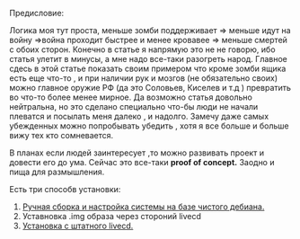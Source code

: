 
Предисловие: 




Логика моя тут проста, меньше зомби поддерживает => меньше идут на войну =>война проходит быстрее и менее кровавее =>  меньше смертей с обоих сторон. 
Конечно в статье я напрямую это не не говорю, ибо статья улетит в минусы, а мне надо все-таки разогреть народ. 
Главное сдесь в этой статье показать своим примером что кроме зомби ящика есть еще что-то , и при наличии рук и мозгов (не обязательно своих) можно главное оружие РФ  (да это Соловьев, Киселев и т.д ) превратить во что-то  более менее  мирное. 
Да возможно статья довольно нейтральна, но это сделано специально что-бы люди не начали плеватся и посылать меня далеко , и надолго. Замечу даже самых убежденных можно попробывать убедить , хотя я все больше и больше вижу тех кто сомневается.

В планах если людей заинтересует ,то можно развивать проект и довести его до ума.
Сейчас это все-таки **proof of concept.** Заодно и пища для размышления. 



Есть три способв установки: 
1) [Ручная сборка и настройка системы на базе чистого дебиана.](https://github.com/alex5250/replace-tv-os/blob/main/manual/manual.md)
2) Уставновка .img образа через стороний livecd
3) [Установка с штатного livecd.](https://github.com/alex5250/replace-tv-os/blob/main/manual/livecd.md)

